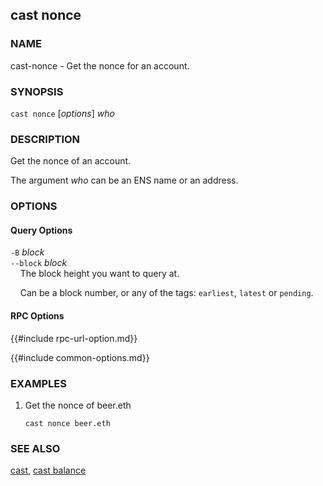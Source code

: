 ## cast nonce

### NAME

cast-nonce - Get the nonce for an account.

### SYNOPSIS

``cast nonce`` [*options*] *who*

### DESCRIPTION

Get the nonce of an account.

The argument *who* can be an ENS name or an address.

### OPTIONS

#### Query Options

`-B` *block*  
`--block` *block*  
&nbsp;&nbsp;&nbsp;&nbsp;The block height you want to query at.

&nbsp;&nbsp;&nbsp;&nbsp;Can be a block number, or any of the tags: `earliest`, `latest` or `pending`.

#### RPC Options

{{#include rpc-url-option.md}}

{{#include common-options.md}}

### EXAMPLES

1. Get the nonce of beer.eth

       cast nonce beer.eth

### SEE ALSO

[cast](./cast.md), [cast balance](./cast-balance.md)
